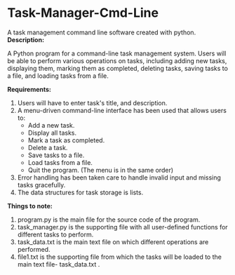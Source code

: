 # Task-Manager-Cmd-Line
A task management command line software created with python.
**Description:**

A Python program for a command-line task management system. Users will be able to perform various operations on tasks, including adding new tasks, displaying them, marking them as completed, deleting tasks, saving tasks to a file, and loading tasks from a file.

**Requirements:**

1. Users will have to enter task's title, and description.
1. A menu-driven command-line interface has been used that allows users to:
    - Add a new task.
    - Display all tasks.
    - Mark a task as completed.
    - Delete a task.
    - Save tasks to a file.
    - Load tasks from a file.
    - Quit the program.
    (The menu is in the same order)
3. Error handling has been taken care to handle invalid input and missing tasks gracefully.
4. The data structures for task storage is lists.

**Things to note:**
1. program.py is the main file for the source code of the program.
2. task_manager.py is the supporting file with all user-defined functions for different tasks to perform.
3. task_data.txt is the main text file on which different operations are performed.
4. file1.txt is the supporting file from which the tasks will be loaded to the main text file- task_data.txt .
